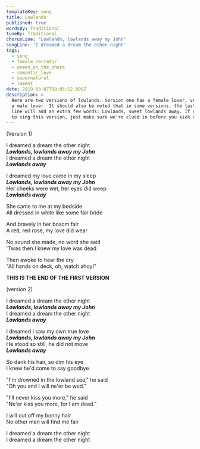 ```yaml
---
templateKey: song
title: Lowlands
published: true
wordsBy: Traditional
tuneBy: Traditional
chorusLine: 'Lowlands, lowlands away my John'
songLine: 'I dreamed a dream the other night'
tags:
  - song
  - female_narrator
  - women_on_the_shore
  - romantic_love
  - supernatural
  - lament
date: 2019-03-07T08:05:12.000Z
description: >-
  Here are two versions of lowlands. Version one has a female lover, version two
  a male lover. It should also be noted that in some versions, the last chorus
  line will add an extra few words: Lowlands, sweet lowlands away. If you plan
  to sing this version, just make sure we're clued in before you kick off.
---
```

(Version 1)

I dreamed a dream the other night\
***Lowlands, lowlands away my John***\
I dreamed a dream the other night\
***Lowlands away***

I dreamed my love came in my sleep\
***Lowlands, lowlands away my John***\
Her cheeks were wet, her eyes did weep\
***Lowlands away***

She came to me at my bedside\
All dressed in white like some fair bride

And bravely in her bosom fair\
A red, red rose, my love did wear

No sound she made, no word she said\
'Twas then I knew my love was dead

Then awoke to hear the cry\
"All hands on deck, oh, watch ahoy!"

****THIS IS THE END OF THE FIRST VERSION****


(version 2)

I dreamed a dream the other night\
***Lowlands, lowlands away my John***\
I dreamed a dream the other night\
***Lowlands away***

I dreamed I saw my own true love\
***Lowlands, lowlands away my John***\
He stood so still, he did not move\
***Lowlands away***

So dank his hair, so dim his eye\
I knew he'd come to say goodbye

"I'm drowned in the lowland sea," he said\
"Oh you and I will ne'er be wed."

"I'll never kiss you more," he said\
"Ne'er kiss you more, for I am dead."

I will cut off my bonny hair\
No other man will find me fair

I dreamed a dream the other night\
I dreamed a dream the other night
